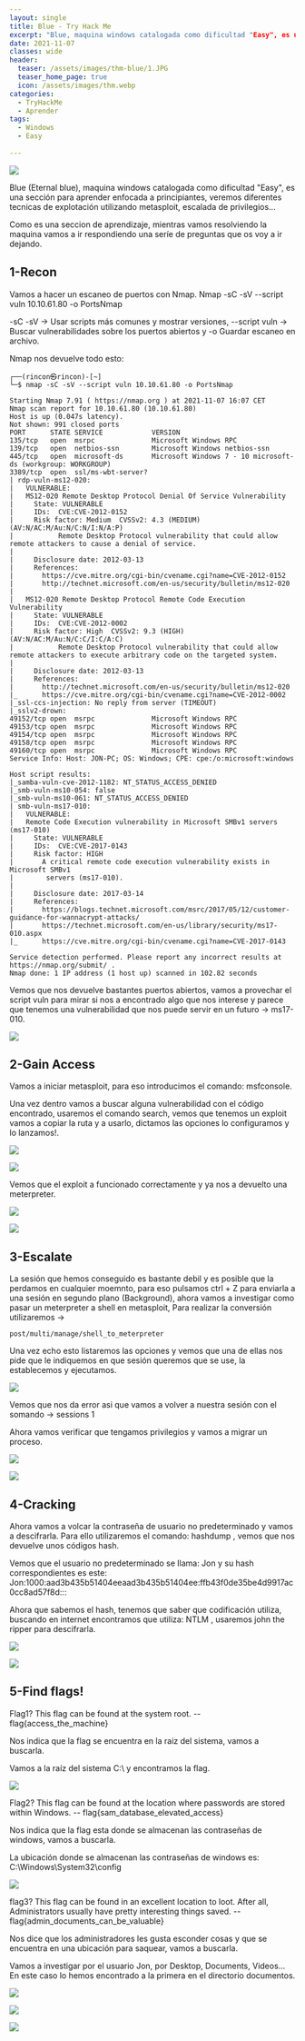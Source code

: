 ```yaml
---
layout: single
title: Blue - Try Hack Me
excerpt: "Blue, maquina windows catalogada como dificultad "Easy", es una sección para aprender enfocada a principiantes."
date: 2021-11-07
classes: wide
header:
  teaser: /assets/images/thm-blue/1.JPG
  teaser_home_page: true
  icon: /assets/images/thm.webp
categories:
  - TryHackMe
  - Aprender
tags:  
  - Windows
  - Easy
  
---
```


![](/assets/images/thm-blue/1a.jpg)

Blue (Eternal blue), maquina windows catalogada como dificultad "Easy", es una sección para aprender enfocada a principiantes, veremos diferentes tecnicas de explotación utilizando metasploit, escalada de privilegios...

Como es una seccion de aprendizaje, mientras vamos resolviendo la maquina vamos a ir respondiendo una seríe de preguntas que os voy a ir dejando.

## 1-Recon

Vamos a hacer un escaneo de puertos con Nmap. Nmap -sC -sV --script vuln 10.10.61.80 -o PortsNmap

-sC -sV → Usar scripts más comunes y mostrar versiones, --script vuln -> Buscar vulnerabilidades sobre los puertos abiertos y -o Guardar escaneo en archivo.

Nmap nos devuelve todo esto:

```
┌──(rincon㉿rincon)-[~]
└─$ nmap -sC -sV --script vuln 10.10.61.80 -o PortsNmap                                                                                                

Starting Nmap 7.91 ( https://nmap.org ) at 2021-11-07 16:07 CET
Nmap scan report for 10.10.61.80 (10.10.61.80)
Host is up (0.047s latency).
Not shown: 991 closed ports
PORT      STATE SERVICE            VERSION
135/tcp   open  msrpc              Microsoft Windows RPC
139/tcp   open  netbios-ssn        Microsoft Windows netbios-ssn
445/tcp   open  microsoft-ds       Microsoft Windows 7 - 10 microsoft-ds (workgroup: WORKGROUP)
3389/tcp  open  ssl/ms-wbt-server?
| rdp-vuln-ms12-020: 
|   VULNERABLE:
|   MS12-020 Remote Desktop Protocol Denial Of Service Vulnerability
|     State: VULNERABLE
|     IDs:  CVE:CVE-2012-0152
|     Risk factor: Medium  CVSSv2: 4.3 (MEDIUM) (AV:N/AC:M/Au:N/C:N/I:N/A:P)
|           Remote Desktop Protocol vulnerability that could allow remote attackers to cause a denial of service.
|           
|     Disclosure date: 2012-03-13
|     References:
|       https://cve.mitre.org/cgi-bin/cvename.cgi?name=CVE-2012-0152
|       http://technet.microsoft.com/en-us/security/bulletin/ms12-020
|   
|   MS12-020 Remote Desktop Protocol Remote Code Execution Vulnerability
|     State: VULNERABLE
|     IDs:  CVE:CVE-2012-0002
|     Risk factor: High  CVSSv2: 9.3 (HIGH) (AV:N/AC:M/Au:N/C:C/I:C/A:C)
|           Remote Desktop Protocol vulnerability that could allow remote attackers to execute arbitrary code on the targeted system.
|           
|     Disclosure date: 2012-03-13
|     References:
|       http://technet.microsoft.com/en-us/security/bulletin/ms12-020
|_      https://cve.mitre.org/cgi-bin/cvename.cgi?name=CVE-2012-0002
|_ssl-ccs-injection: No reply from server (TIMEOUT)
|_sslv2-drown: 
49152/tcp open  msrpc              Microsoft Windows RPC
49153/tcp open  msrpc              Microsoft Windows RPC
49154/tcp open  msrpc              Microsoft Windows RPC
49158/tcp open  msrpc              Microsoft Windows RPC
49160/tcp open  msrpc              Microsoft Windows RPC
Service Info: Host: JON-PC; OS: Windows; CPE: cpe:/o:microsoft:windows

Host script results:
|_samba-vuln-cve-2012-1182: NT_STATUS_ACCESS_DENIED
|_smb-vuln-ms10-054: false
|_smb-vuln-ms10-061: NT_STATUS_ACCESS_DENIED
| smb-vuln-ms17-010: 
|   VULNERABLE:
|   Remote Code Execution vulnerability in Microsoft SMBv1 servers (ms17-010)
|     State: VULNERABLE
|     IDs:  CVE:CVE-2017-0143
|     Risk factor: HIGH
|       A critical remote code execution vulnerability exists in Microsoft SMBv1
|        servers (ms17-010).
|           
|     Disclosure date: 2017-03-14
|     References:
|       https://blogs.technet.microsoft.com/msrc/2017/05/12/customer-guidance-for-wannacrypt-attacks/
|       https://technet.microsoft.com/en-us/library/security/ms17-010.aspx
|_      https://cve.mitre.org/cgi-bin/cvename.cgi?name=CVE-2017-0143

Service detection performed. Please report any incorrect results at https://nmap.org/submit/ .
Nmap done: 1 IP address (1 host up) scanned in 102.82 seconds
```
Vemos que nos devuelve bastantes puertos abiertos, vamos a provechar el script vuln para mirar si nos a encontrado algo que nos interese y parece que tenemos una vulnerabilidad que nos puede servir en un futuro -> ms17-010.

![](/assets/images/thm-blue/2.JPG)

## 2-Gain Access

Vamos a iniciar metasploit, para eso introducimos el comando: msfconsole.

Una vez dentro vamos a buscar alguna vulnerabilidad con el código encontrado, usaremos el comando search, vemos que tenemos un exploit vamos a copiar la ruta y a usarlo, dictamos las opciones lo configuramos y lo lanzamos!.

![](/assets/images/thm-blue/3.JPG)

![](/assets/images/thm-blue/4.JPG)

Vemos que el exploit a funcionado correctamente y ya nos a devuelto una meterpreter.

![](/assets/images/thm-blue/5.JPG)

![](/assets/images/thm-blue/6.JPG)

## 3-Escalate

La sesión que hemos conseguido es bastante debil y es posible que la perdamos en cualquier moemnto, para eso pulsamos ctrl + Z para enviarla a una sesión en segundo plano (Background), ahora vamos a investigar como pasar un meterpreter a shell en metasploit, Para realizar la conversión utilizaremos -> 
```
post/multi/manage/shell_to_meterpreter
```
Una vez echo esto listaremos las opciones y vemos que una de ellas nos pide que le indiquemos en que sesión queremos que se use, la establecemos y ejecutamos.

![](/assets/images/thm-blue/7.JPG)

Vemos que nos da error asi que vamos a volver a nuestra sesión con el somando -> sessions 1

Ahora vamos verificar que tengamos privilegios y vamos a migrar un proceso.

![](/assets/images/thm-blue/8.JPG)

![](/assets/images/thm-blue/9.JGP)

## 4-Cracking

Ahora vamos a volcar la contraseña de usuario no predeterminado y vamos a descifrarla. Para ello utilizaremos el comando: hashdump , vemos que nos devuelve unos códigos hash.

Vemos que el usuario no predeterminado se llama: Jon y su hash correspondientes es este: 
Jon:1000:aad3b435b51404eeaad3b435b51404ee:ffb43f0de35be4d9917ac0cc8ad57f8d:::

Ahora que sabemos el hash, tenemos que saber que codificación utiliza, buscando en internet encontramos que utiliza: NTLM , usaremos john the ripper para descifrarla. 

![](/assets/images/thm-blue/10.JPG)

![](/assets/images/thm-blue/11.JPG)

## 5-Find flags!

Flag1? This flag can be found at the system root. -- flag{access_the_machine}

Nos indica que la flag se encuentra en la raiz del sistema, vamos a buscarla.

Vamos a la raíz del sistema C:\ y encontramos la flag.

![](/assets/images/thm-blue/12.JPG)

Flag2? This flag can be found at the location where passwords are stored within Windows. -- flag{sam_database_elevated_access}

Nos indica que la flag esta donde se almacenan las contraseñas de windows, vamos a buscarla.

La ubicación donde se almacenan las contraseñas de windows es: C:\Windows\System32\config

![](/assets/images/thm-blue/13.JPG)

flag3? This flag can be found in an excellent location to loot. After all, Administrators usually have pretty interesting things saved. -- flag{admin_documents_can_be_valuable}

Nos dice que los administradores les gusta esconder cosas y que se encuentra en una ubicación para saquear, vamos a buscarla.

Vamos a investigar por el usuario Jon, por Desktop, Documents, Videos... En este caso lo hemos encontrado a la primera en el directorio documentos.

![](/assets/images/thm-blue/14.JPG)

![](/assets/images/thm-blue/16.jpg)

![](/assets/images/thm-blue/15.JPG)
